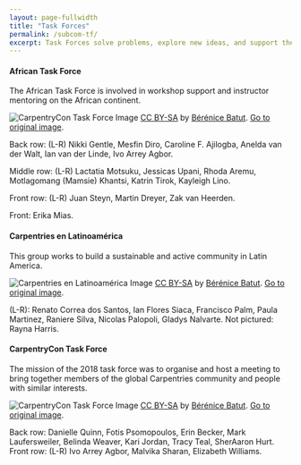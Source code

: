 ```yaml
---
layout: page-fullwidth
title: "Task Forces"
permalink: /subcom-tf/
excerpt: Task Forces solve problems, explore new ideas, and support the growth of the Carpentries community.
---
```


####  African Task Force

The African Task Force is involved in workshop support and instructor mentoring on the African continent.	

![CarpentryCon Task Force](/images/atf.jpg "CarpentryCon Task Force")
Image [CC BY-SA](https://creativecommons.org/licenses/by-sa/3.0/) by [Bérénice Batut](https://www.flickr.com/photos/134305289@N03). [Go to original image](https://www.flickr.com/photos/134305289@N03/41614266805/in/album-72157667641880727/). 

Back row: (L-R)  Nikki Gentle, Mesfin Diro, Caroline F. Ajilogba, Anelda van der Walt, Ian van der Linde, Ivo Arrey Agbor.

Middle row: (L-R) Lactatia Motsuku, Jessicas Upani, Rhoda Aremu, Motlagomang (Mamsie) Khantsi, Katrin Tirok, Kayleigh Lino.

Front row: (L-R) Juan Steyn, Martin Dreyer, Zak van Heerden.

Front: Erika Mias.


#### Carpentries en Latinoamérica 

This group works to build a sustainable and active community in Latin America.

![Carpentries en Latinoamérica ](/images/carplatam.jpg "Carpentries en Latinoamérica")
Image [CC BY-SA](https://creativecommons.org/licenses/by-sa/3.0/) by [Bérénice Batut](https://www.flickr.com/photos/134305289@N03). [Go to original image](https://www.flickr.com/photos/134305289@N03/40708276920/in/album-72157667641880727/).

(L-R): Renato Correa dos Santos, Ian Flores Siaca, Francisco Palm, Paula Martinez, Raniere Silva, Nicolas Palopoli, Gladys Nalvarte.
Not pictured: Rayna Harris.

####  CarpentryCon Task Force

The mission of the 2018 task force was to organise and host a meeting to bring together members of the global Carpentries community and people with similar interests. 


![CarpentryCon Task Force](/images/cctf.jpg "CarpentryCon Task Force")
Image [CC BY-SA](https://creativecommons.org/licenses/by-sa/3.0/) by [Bérénice Batut](https://www.flickr.com/photos/134305289@N03). [Go to original image](https://www.flickr.com/photos/134305289@N03/27645856217/in/album-72157667641880727/).

Back row: Danielle Quinn, Fotis Psomopoulos, Erin Becker, Mark Laufersweiler, Belinda Weaver, Kari Jordan, Tracy Teal, SherAaron Hurt.
Front row: (L-R) Ivo Arrey Agbor, Malvika Sharan, Elizabeth Williams.


